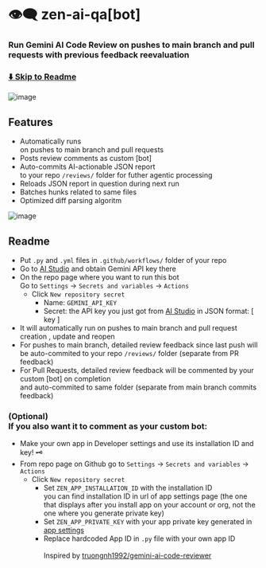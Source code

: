 # 👁️‍🗨️ zen-ai-qa[bot]

### Run Gemini AI Code Review on pushes to main branch and pull requests with previous feedback reevaluation

### [⬇️ Skip to Readme](#readme)

![image](https://github.com/user-attachments/assets/a3c2b16f-7339-4b25-bb14-ccb291b2fcc0)

## Features
- Automatically runs <br> on pushes to main branch and pull requests
- Posts review comments as custom [bot]
- Auto-commits AI-actionable JSON report <br> to your repo `/reviews/` folder for futher agentic processing
- Reloads JSON report in question during next run
- Batches hunks related to same files
- Optimized diff parsing algoritm

![image](https://github.com/user-attachments/assets/64436b3d-4166-4ae5-be0e-6320088981c4)

## Readme
- Put `.py` and `.yml` files in `.github/workflows/` folder of your repo
- Go to [AI Studio](https://aistudio.google.com/apikey) and obtain Gemini API key there
- On the repo page where you want to run this bot <br> Go to `Settings` -> `Secrets and variables` -> `Actions`
  - Click `New repository secret`
    - Name: `GEMINI_API_KEY`
    - Secret: the API key you just got from [AI Studio](https://aistudio.google.com/apikey) in JSON format: [ key ]
- It will automatically run on pushes to main branch and pull request creation , update and reopen
- For pushes to main branch, detailed review feedback since last push will be auto-commited to your repo `/reviews/` folder (separate from PR feedback)
- For Pull Requests, detailed review feedback will be commented by your custom [bot] on completion <br> and auto-commited to same folder (separate from main branch commits feedback)
### (Optional) <br> If you also want it to comment as your custom bot:
- Make your own app in Developer settings and use its installation ID and key! 🗝️
- From repo page on Github go to `Settings` -> `Secrets and variables` -> `Actions`
  - Click `New repository secret`
    - Set `ZEN_APP_INSTALLATION_ID` with the installation ID <br> you can find installation ID in url of app settings page (the one that displays after you install app on your account or org, not the one where you generate private key)
    - Set `ZEN_APP_PRIVATE_KEY` with your app private key generated in [app settings](https://github.com/settings/apps/)
    - Replace hardcoded App ID in `.py` file with your own app ID <!-- TODO: Refactor script to load App ID from Actions Secrets  -->
<br><br>
Inspired by [truongnh1992/gemini-ai-code-reviewer](https://github.com/truongnh1992/gemini-ai-code-reviewer)

